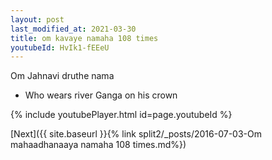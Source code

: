 ```yaml
---
layout: post
last_modified_at: 2021-03-30
title: om kavaye namaha 108 times
youtubeId: HvIk1-fEEeU
---
```

 
 
Om Jahnavi druthe nama 
 
 -  Who wears river Ganga on his crown 
 
  
 
  
 
 
 
 
 
 


{% include youtubePlayer.html id=page.youtubeId %}
 
[Next]({{ site.baseurl }}{% link  split2/_posts/2016-07-03-Om mahaadhanaaya namaha 108 times.md%})
 
